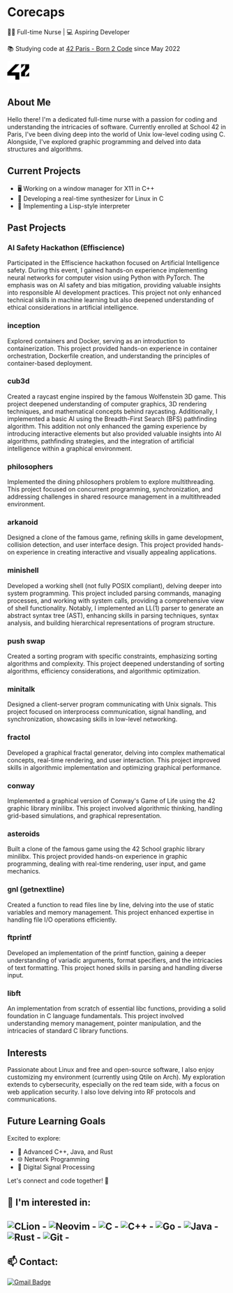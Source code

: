 # Corecaps

👨‍⚕️ Full-time Nurse | 💻 Aspiring Developer

📚 Studying code at [42 Paris - Born 2 Code](https://42.fr/) since May 2022

<img src="/42.svg" width=50 height=50 >

## About Me

Hello there! I'm a dedicated full-time nurse with a passion for coding and understanding the intricacies of software. Currently enrolled at School 42 in Paris, I've been diving deep into the world of Unix low-level coding using C. Alongside, I've explored graphic programming and delved into data structures and algorithms.

## Current Projects

- 🖥️ Working on a window manager for X11 in C++
- 🎹 Developing a real-time synthesizer for Linux in C
- 🔄 Implementing a Lisp-style interpreter

## Past Projects

### AI Safety Hackathon (Effiscience)

Participated in the Effiscience hackathon focused on Artificial Intelligence safety. During this event, I gained hands-on experience implementing neural networks for computer vision using Python with PyTorch. The emphasis was on AI safety and bias mitigation, providing valuable insights into responsible AI development practices. This project not only enhanced technical skills in machine learning but also deepened understanding of ethical considerations in artificial intelligence.

### inception
Explored containers and Docker, serving as an introduction to containerization. This project provided hands-on experience in container orchestration, Dockerfile creation, and understanding the principles of container-based deployment.

### cub3d
Created a raycast engine inspired by the famous Wolfenstein 3D game. This project deepened understanding of computer graphics, 3D rendering techniques, and mathematical concepts behind raycasting. Additionally, I implemented a basic AI using the Breadth-First Search (BFS) pathfinding algorithm. This addition not only enhanced the gaming experience by introducing interactive elements but also provided valuable insights into AI algorithms, pathfinding strategies, and the integration of artificial intelligence within a graphical environment.

### philosophers
Implemented the dining philosophers problem to explore multithreading. This project focused on concurrent programming, synchronization, and addressing challenges in shared resource management in a multithreaded environment.

### arkanoid
Designed a clone of the famous game, refining skills in game development, collision detection, and user interface design. This project provided hands-on experience in creating interactive and visually appealing applications.

### minishell
Developed a working shell (not fully POSIX compliant), delving deeper into system programming. This project included parsing commands, managing processes, and working with system calls, providing a comprehensive view of shell functionality. Notably, I implemented an LL(1) parser to generate an abstract syntax tree (AST), enhancing skills in parsing techniques, syntax analysis, and building hierarchical representations of program structure.

### push swap
Created a sorting program with specific constraints, emphasizing sorting algorithms and complexity. This project deepened understanding of sorting algorithms, efficiency considerations, and algorithmic optimization.

### minitalk
Designed a client-server program communicating with Unix signals. This project focused on interprocess communication, signal handling, and synchronization, showcasing skills in low-level networking.

### fractol
Developed a graphical fractal generator, delving into complex mathematical concepts, real-time rendering, and user interaction. This project improved skills in algorithmic implementation and optimizing graphical performance.

### conway
Implemented a graphical version of Conway's Game of Life using the 42 graphic library minilibx. This project involved algorithmic thinking, handling grid-based simulations, and graphical representation.

### asteroids
Built a clone of the famous game using the 42 School graphic library minilibx. This project provided hands-on experience in graphic programming, dealing with real-time rendering, user input, and game mechanics.

### gnl (getnextline)
Created a function to read files line by line, delving into the use of static variables and memory management. This project enhanced expertise in handling file I/O operations efficiently.

### ftprintf
Developed an implementation of the printf function, gaining a deeper understanding of variadic arguments, format specifiers, and the intricacies of text formatting. This project honed skills in parsing and handling diverse input.

### libft
An implementation from scratch of essential libc functions, providing a solid foundation in C language fundamentals. This project involved understanding memory management, pointer manipulation, and the intricacies of standard C library functions.

## Interests

Passionate about Linux and free and open-source software, I also enjoy customizing my environment (currently using Qtile on Arch). My exploration extends to cybersecurity, especially on the red team side, with a focus on web application security. I also love delving into RF protocols and communications.

## Future Learning Goals

Excited to explore:
- 🚀 Advanced C++, Java, and Rust
- 🌐 Network Programming
- 🎵 Digital Signal Processing

Let's connect and code together! 🚀

🌱 I'm interested in:
---
![CLion](https://img.shields.io/badge/CLion-black?style=for-the-badge&logo=clion&logoColor=white) - ![Neovim](https://img.shields.io/badge/NeoVim-%2357A143.svg?&style=for-the-badge&logo=neovim&logoColor=white) - ![C](https://img.shields.io/badge/c-%2300599C.svg?style=for-the-badge&logo=c&logoColor=white) - ![C++](https://img.shields.io/badge/c++-%2300599C.svg?style=for-the-badge&logo=c%2B%2B&logoColor=white) - ![Go](https://img.shields.io/badge/go-%2300ADD8.svg?style=for-the-badge&logo=go&logoColor=white) - ![Java](https://img.shields.io/badge/java-%23ED8B00.svg?style=for-the-badge&logo=java&logoColor=white) - ![Rust](https://img.shields.io/badge/rust-%23000000.svg?style=for-the-badge&logo=rust&logoColor=white) - ![Git](https://img.shields.io/badge/git-%23F05033.svg?style=for-the-badge&logo=git&logoColor=white) - 
---

## 📫 Contact:
[![Gmail Badge](https://img.shields.io/badge/-corecaps@gmail.com-c14438?style=flat-square&logo=Gmail&logoColor=white&link=mailto:corecaps@gmail.com)](mailto:corecaps@gmail.com)